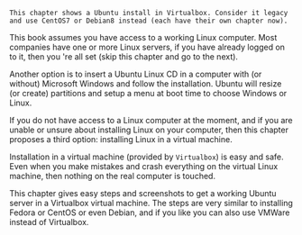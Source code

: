 `This chapter shows a Ubuntu install in Virtualbox. Consider it legacy and use CentOS7 or Debian8 instead (each have their own chapter now).`

This book assumes you have access to a working Linux computer. Most
companies have one or more Linux servers, if you have already logged on
to it, then you 're all set (skip this chapter and go to the next).

Another option is to insert a Ubuntu Linux CD in a computer with (or
without) Microsoft Windows and follow the installation. Ubuntu will
resize (or create) partitions and setup a menu at boot time to choose
Windows or Linux.

If you do not have access to a Linux computer at the moment, and if you
are unable or unsure about installing Linux on your computer, then this
chapter proposes a third option: installing Linux in a virtual machine.

Installation in a virtual machine (provided by `Virtualbox`) is easy and
safe. Even when you make mistakes and crash everything on the virtual
Linux machine, then nothing on the real computer is touched.

This chapter gives easy steps and screenshots to get a working Ubuntu
server in a Virtualbox virtual machine. The steps are very similar to
installing Fedora or CentOS or even Debian, and if you like you can also
use VMWare instead of Virtualbox.

